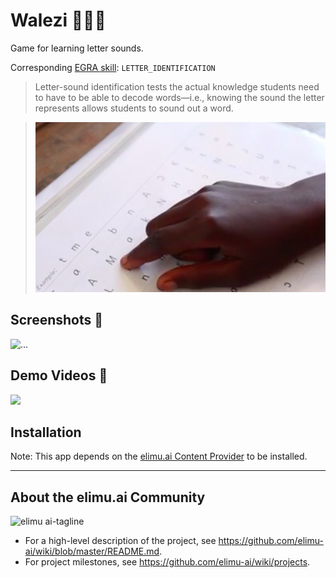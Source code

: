 # Walezi 🐼💎🐰

Game for learning letter sounds.

Corresponding [EGRA skill](https://github.com/elimu-ai/model/blob/master/src/main/java/ai/elimu/model/v2/enums/content/LiteracySkill.java): `LETTER_IDENTIFICATION`
> Letter-sound identification tests the actual knowledge students need to have to be able to decode words—i.e., knowing the sound the letter represents allows students to sound out a word.
    
> ![EGRA_LETTER_IDENTIFICATION.png](https://raw.githubusercontent.com/elimu-ai/webapp/master/src/main/webapp/static/img/admin/EGRA_LETTER_IDENTIFICATION.png)

## Screenshots 📸

<img width="640" alt="..." src="..." />

## Demo Videos 🎥

[![](https://i.ytimg.com/vi/1yFMCvpfygE/hqdefault.jpg)](https://youtu.be/1yFMCvpfygE)

## Installation

Note: This app depends on the [elimu.ai Content Provider](https://github.com/elimu-ai/content-provider) to be installed.

---

## About the elimu.ai Community

![elimu ai-tagline](https://user-images.githubusercontent.com/15718174/54360503-e8e88980-465c-11e9-9792-32b513105cf3.png)

 * For a high-level description of the project, see https://github.com/elimu-ai/wiki/blob/master/README.md.
 * For project milestones, see https://github.com/elimu-ai/wiki/projects.
